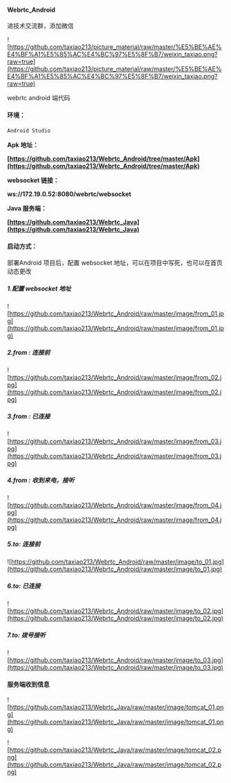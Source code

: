 #### Webrtc_Android

进技术交流群，添加微信

![https://github.com/taxiao213/picture_material/raw/master/%E5%BE%AE%E4%BF%A1%E5%85%AC%E4%BC%97%E5%8F%B7/weixin_taxiao.png?raw=true](https://github.com/taxiao213/picture_material/raw/master/%E5%BE%AE%E4%BF%A1%E5%85%AC%E4%BC%97%E5%8F%B7/weixin_taxiao.png?raw=true)




webrtc android  端代码

#### 环境：

```java
Android Studio
```



**Apk 地址：**

**[https://github.com/taxiao213/Webrtc_Android/tree/master/Apk](https://github.com/taxiao213/Webrtc_Android/tree/master/Apk)**



**websocket 链接：**

**ws://172.19.0.52:8080/webrtc/websocket**



**Java 服务端：**

**[https://github.com/taxiao213/Webrtc_Java](https://github.com/taxiao213/Webrtc_Java)**



#### 启动方式：

部署Android 项目后，配置 websocket 地址，可以在项目中写死，也可以在首页动态更改

##### 1.配置 websocket 地址



![https://github.com/taxiao213/Webrtc_Android/raw/master/image/from_01.jpg](https://github.com/taxiao213/Webrtc_Android/raw/master/image/from_01.jpg)



##### 2.from : 连接前



![https://github.com/taxiao213/Webrtc_Android/raw/master/image/from_02.jpg](https://github.com/taxiao213/Webrtc_Android/raw/master/image/from_02.jpg)



##### 3.from :  已连接



![https://github.com/taxiao213/Webrtc_Android/raw/master/image/from_03.jpg](https://github.com/taxiao213/Webrtc_Android/raw/master/image/from_03.jpg)



##### **4.from :  收到来电，接听**



![https://github.com/taxiao213/Webrtc_Android/raw/master/image/from_04.jpg](https://github.com/taxiao213/Webrtc_Android/raw/master/image/from_04.jpg)





##### 5.to: 连接前



![https://github.com/taxiao213/Webrtc_Android/raw/master/image/to_01.jpg](https://github.com/taxiao213/Webrtc_Android/raw/master/image/to_01.jpg)



##### 6.to: 已连接



![https://github.com/taxiao213/Webrtc_Android/raw/master/image/to_02.jpg](https://github.com/taxiao213/Webrtc_Android/raw/master/image/to_02.jpg)



##### 7.to: 拨号接听



![https://github.com/taxiao213/Webrtc_Android/raw/master/image/to_03.jpg](https://github.com/taxiao213/Webrtc_Android/raw/master/image/to_03.jpg)



#### 服务端收到信息



![https://github.com/taxiao213/Webrtc_Java/raw/master/image/tomcat_01.png](https://github.com/taxiao213/Webrtc_Java/raw/master/image/tomcat_01.png)





![https://github.com/taxiao213/Webrtc_Java/raw/master/image/tomcat_02.png](https://github.com/taxiao213/Webrtc_Java/raw/master/image/tomcat_02.png)



 

